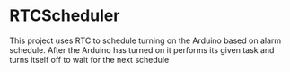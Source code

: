 # RTCScheduler
This project uses RTC to schedule turning on the Arduino based on alarm schedule. 
After the Arduino has turned on it performs its given task and turns itself off to wait for the next schedule
